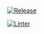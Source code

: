 [![Release](https://github.com/JacekZubielik/nodejs-ssl-server/actions/workflows/release.yml/badge.svg)](https://github.com/JacekZubielik/nodejs-ssl-server/actions/workflows/release.yml)

[![Linter](https://github.com/JacekZubielik/nodejs-ssl-server/actions/workflows/lint.yml/badge.svg)](https://github.com/JacekZubielik/nodejs-ssl-server/actions/workflows/lint.yml)